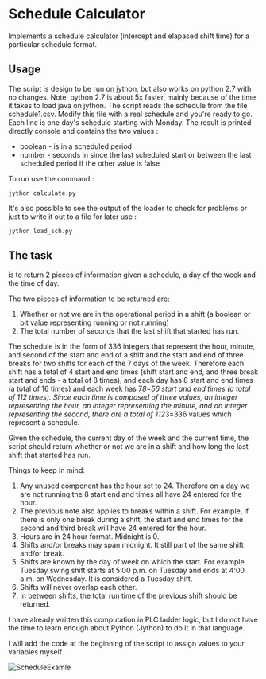 # Schedule Calculator
Implements a schedule calculator (intercept and elapased shift time) for a particular schedule format.

## Usage
The script is design to be run on jython, but also works on python 2.7 with no changes. Note, python 2.7 is about 5x faster, mainly because of the time it takes to load java on jython.   The script reads the schedule from the file schedule1.csv.  Modify this file with a real schedule and you're ready to go.  Each line is one day's schedule starting with Monday.  The result is printed directly console and contains the two values :

  * boolean - is in a scheduled period
  * number - seconds in since the last scheduled start or between the last scheduled period if the other value is false

To run use the command :
 
```jython calculate.py```

It's also possible to see the output of the loader to check for problems or just to write it out to a file for later use : 

```jython load_sch.py``` 

## The task 

is to return 2 pieces of information given a schedule, a day of the week and the time of day.

The two pieces of information to be returned are:
1. Whether or not we are in the operational period in a shift (a boolean or bit value representing running or not running) 
2. The total number of seconds that the last shift that started has run.

The schedule is in the form of 336 integers that represent the hour, minute, and second of the start and end of a shift and the start and end of three breaks for two shifts for each of the 7 days of the week. Therefore each shift has a total of 4 start and end times (shift start and end, and three break start and ends - a total of 8 times), and each day has 8 start and end times (a total of 16 times) and each week has 7*8=56 start and end times (a total of 112 times). Since each time is composed of three values, an integer representing the hour, an integer representing the minute, and an integer representing the second, there are a total of 112*3=336 values which represent a schedule.

Given the schedule, the current day of the week and the current time, the script should return whether or not we are in a shift and how long the last shift that started has run.

Things to keep in mind:
1. Any unused component has the hour set to 24. Therefore on a day we are not running the 8 start end and times all have 24 entered for the hour.
2. The previous note also applies to breaks within a shift. For example, if there is only one break during a shift, the start and end times for the second and third break will have 24 entered for the hour.
3. Hours are in 24 hour format. Midnight is 0.
4. Shifts and/or breaks may span midnight. It still part of the same shift and/or break.
5. Shifts are known by the day of week on which the start. For example Tuesday swing shift starts at 5:00 p.m. on Tuesday and ends at 4:00 a.m. on Wednesday. It is considered a Tuesday shift.
6. Shifts will never overlap each other.
7. In between shifts, the total run time of the previous shift should be returned.

I have already written this computation in PLC ladder logic, but I do not have the time to learn enough about Python (Jython) to do it in that language.


I will add the code at the beginning of the script to assign values to your variables myself.


![ScheduleExamle][schedule]

[schedule]:Capture.PNG
